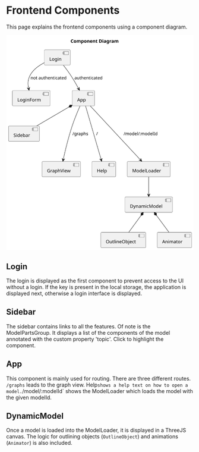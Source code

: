 # Frontend Components

This page explains the frontend components using a component diagram.

![Frontend Components](../assets/FrontendComponents.svg)

## Login
The login is displayed as the first component to prevent access to the UI without a login.
If the key is present in the local storage, the application is displayed next, otherwise a login interface is displayed.

## Sidebar
The sidebar contains links to all the features. Of note is the ModelPartsGroup. It displays a list of the components of
the model annotated with the custom property 'topic'.
Click to highlight the component.

## App

This component is mainly used for routing. There are three different routes.
`/graphs` leads to the graph view. Help` shows a help text on how to open a model.
`/model/:modelId` shows the ModelLoader which loads the model with the given modelId.

## DynamicModel

Once a model is loaded into the ModelLoader, it is displayed in a ThreeJS canvas.
The logic for outlining objects (`OutlineObject`) and animations (`Animator`) is also included.